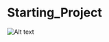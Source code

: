 # Starting_Project


![Alt text](https://github.com/bathinamahesh/Starting_Project/blob/master/Images/Screenshot%20(334).png?raw=true "First Project")
